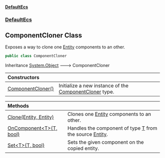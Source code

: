 #### [DefaultEcs](DefaultEcs.md 'DefaultEcs')
### [DefaultEcs](DefaultEcs.md#DefaultEcs 'DefaultEcs')

## ComponentCloner Class

Exposes a way to clone one [Entity](Entity.md 'DefaultEcs.Entity') components to an other.

```csharp
public class ComponentCloner
```

Inheritance [System.Object](https://docs.microsoft.com/en-us/dotnet/api/System.Object 'System.Object') &#129106; ComponentCloner

| Constructors | |
| :--- | :--- |
| [ComponentCloner()](ComponentCloner.ComponentCloner().md 'DefaultEcs.ComponentCloner.ComponentCloner()') | Initialize a new instance of the [ComponentCloner](ComponentCloner.md 'DefaultEcs.ComponentCloner') type. |

| Methods | |
| :--- | :--- |
| [Clone(Entity, Entity)](ComponentCloner.Clone(Entity,Entity).md 'DefaultEcs.ComponentCloner.Clone(DefaultEcs.Entity, DefaultEcs.Entity)') | Clones one [Entity](Entity.md 'DefaultEcs.Entity') components to an other. |
| [OnComponent&lt;T&gt;(T, bool)](ComponentCloner.OnComponent_T_(T,bool).md 'DefaultEcs.ComponentCloner.OnComponent<T>(T, bool)') | Handles the component of type [T](ComponentCloner.OnComponent_T_(T,bool).md#DefaultEcs.ComponentCloner.OnComponent_T_(T,bool).T 'DefaultEcs.ComponentCloner.OnComponent<T>(T, bool).T') from the source [Entity](Entity.md 'DefaultEcs.Entity'). |
| [Set&lt;T&gt;(T, bool)](ComponentCloner.Set_T_(T,bool).md 'DefaultEcs.ComponentCloner.Set<T>(T, bool)') | Sets the given component on the copied entity. |
